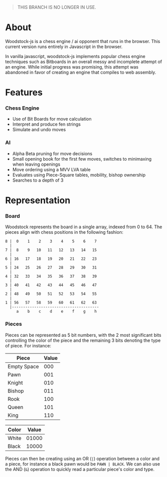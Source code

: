 > THIS BRANCH IS NO LONGER IN USE.

# About
Woodstock-js is a chess engine / ai opponent that runs in the browser. This current version runs entirely in Javascript in the browser.

In vanilla javascript, woodstock-js implements popular chess engine techniques such as Bitboards in an overall messy and incomplete attempt of an engine. While initial progress was promising, this attempt was abandoned in favor of creating an engine that compiles to web assembly.

# Features
### Chess Engine
- Use of Bit Boards for move calculation
- Interpret and produce fen strings
- Simulate and undo moves

### AI
- Alpha Beta pruning for move decisions
- Small opening book for the first few moves, switches to minimaxing when leaving openings
- Move ordering using a MVV LVA table
- Evaluates using Piece-Square tables, mobility, bishop ownership
- Searches to a depth of 3

# Representation
### Board
Woodstock represents the board in a single array, indexed from 0 to 64. The pieces align with chess positions in the following fashion:

```console
8 |  0    1    2    3    4    5    6    7    
  |
7 |  8    9   10   11   12   13   14   15    
  |
6 | 16   17   18   19   20   21   22   23    
  |
5 | 24   25   26   27   28   29   30   31    
  |
4 | 32   33   34   35   36   37   38   39    
  |
3 | 40   41   42   43   44   45   46   47    
  |
2 | 48   49   50   51   52   53   54   55    
  |
1 | 56   57   58   59   60   61   62   63    
  |---------------------------------------
     a    b    c    d    e    f    g    h 
```

### Pieces
Pieces can be represented as 5 bit numbers, with the 2 most significant bits controlling the color of the piece and the remaining 3 bits denoting the type of piece. For instance:

| Piece | Value |
| ----- | ----- |
| Empty Space | 000 |
| Pawn | 001 |
| Knight | 010 |
| Bishop | 011 |
| Rook | 100 |
| Queen | 101 |
| King | 110 |

| Color | Value |
| ----- | ----- |
| White | 01000 |
| Black | 10000 |

Pieces can then be creating using an OR (`|`) operation between a color and a piece, for instance a black pawn would be `PAWN | BLACK`. We can also use the AND (`&`) operation to quickly read a particular piece's color and type. 
